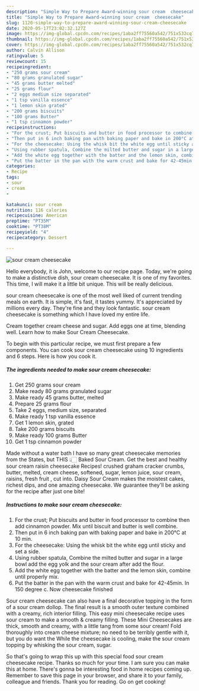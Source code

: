 ```yaml
---
description: "Simple Way to Prepare Award-winning sour cream  cheesecake"
title: "Simple Way to Prepare Award-winning sour cream  cheesecake"
slug: 1120-simple-way-to-prepare-award-winning-sour-cream-cheesecake
date: 2020-05-17T23:02:32.127Z
image: https://img-global.cpcdn.com/recipes/1aba2ff75560a542/751x532cq70/sour-cream-cheesecake-recipe-main-photo.jpg
thumbnail: https://img-global.cpcdn.com/recipes/1aba2ff75560a542/751x532cq70/sour-cream-cheesecake-recipe-main-photo.jpg
cover: https://img-global.cpcdn.com/recipes/1aba2ff75560a542/751x532cq70/sour-cream-cheesecake-recipe-main-photo.jpg
author: Calvin Allison
ratingvalue: 5
reviewcount: 15
recipeingredient:
- "250 grams sour cream"
- "80 grams granulated sugar"
- "45 grams butter melted"
- "25 grams flour"
- "2 eggs medium size separated"
- "1 tsp vanilla essence"
- "1 lemon skin grated"
- "200 grams biscuits"
- "100 grams Butter"
- "1 tsp cinnamon powder"
recipeinstructions:
- "For the crust; Put biscuits and butter in food processor to combine then add cinnamon powder. Mix until biscuit and butter is well combine."
- "Then put in 6 inch baking pan with baking paper and bake in 200°C at 10 min."
- "For the cheesecake: Using the whisk bit the white egg until sticky and set a side."
- "Using rubber spatula, Combine the milted butter and sugar in a large bowl  add the egg yolk and the sour cream after add the flour."
- "Add the white egg together with the batter and the lemon skin, combine until properly mix."
- "Put the batter in the pan with the warm crust and bake for 42-45min. In 150 degree c. Now cheesecake finished"
categories:
- Recipe
tags:
- sour
- cream
- 

katakunci: sour cream  
nutrition: 116 calories
recipecuisine: American
preptime: "PT35M"
cooktime: "PT38M"
recipeyield: "4"
recipecategory: Dessert

---
```



![sour cream  cheesecake](https://img-global.cpcdn.com/recipes/1aba2ff75560a542/751x532cq70/sour-cream-cheesecake-recipe-main-photo.jpg)

Hello everybody, it is John, welcome to our recipe page. Today, we're going to make a distinctive dish, sour cream  cheesecake. It is one of my favorites. This time, I will make it a little bit unique. This will be really delicious.

sour cream  cheesecake is one of the most well liked of current trending meals on earth. It is simple, it's fast, it tastes yummy. It's appreciated by millions every day. They're fine and they look fantastic. sour cream  cheesecake is something which I have loved my entire life.

Cream together cream cheese and sugar. Add eggs one at time, blending well. Learn how to make Sour Cream Cheesecake.


To begin with this particular recipe, we must first prepare a few components. You can cook sour cream  cheesecake using 10 ingredients and 6 steps. Here is how you cook it.

<!--inarticleads1-->

##### The ingredients needed to make sour cream  cheesecake:

1. Get 250 grams sour cream
1. Make ready 80 grams granulated sugar
1. Make ready 45 grams butter, melted
1. Prepare 25 grams flour
1. Take 2 eggs, medium size, separated
1. Make ready 1 tsp vanilla essence
1. Get 1 lemon skin, grated
1. Take 200 grams biscuits
1. Make ready 100 grams Butter
1. Get 1 tsp cinnamon powder


Made without a water bath I have so many great cheesecake memories from the States, but THIS 👆🏻 Baked Sour Cream. Get the best and healthy sour cream raisin cheesecake Recipes! crushed graham cracker crumbs, butter, melted, cream cheese, softened, sugar, lemon juice, sour cream, raisins, fresh fruit , cut into. Daisy Sour Cream makes the moistest cakes, richest dips, and one amazing cheesecake. We guarantee they&#39;ll be asking for the recipe after just one bite! 

<!--inarticleads2-->

##### Instructions to make sour cream  cheesecake:

1. For the crust; Put biscuits and butter in food processor to combine then add cinnamon powder. Mix until biscuit and butter is well combine.
1. Then put in 6 inch baking pan with baking paper and bake in 200°C at 10 min.
1. For the cheesecake: Using the whisk bit the white egg until sticky and set a side.
1. Using rubber spatula, Combine the milted butter and sugar in a large bowl  add the egg yolk and the sour cream after add the flour.
1. Add the white egg together with the batter and the lemon skin, combine until properly mix.
1. Put the batter in the pan with the warm crust and bake for 42-45min. In 150 degree c. Now cheesecake finished


Sour cream cheesecake can also have a final decorative topping in the form of a sour cream dollop. The final result is a smooth outer texture combined with a creamy, rich interior filling. This easy mini cheesecake recipe uses sour cream to make a smooth &amp; creamy filling. These Mini Cheesecakes are thick, smooth and creamy, with a little tang from some sour cream! Fold thoroughly into cream cheese mixture; no need to be terribly gentle with it, but you do want the While the cheesecake is cooling, make the sour cream topping by whisking the sour cream, sugar. 

So that's going to wrap this up with this special food sour cream  cheesecake recipe. Thanks so much for your time. I am sure you can make this at home. There's gonna be interesting food in home recipes coming up. Remember to save this page in your browser, and share it to your family, colleague and friends. Thank you for reading. Go on get cooking!
